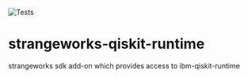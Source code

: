 ![Tests](https://github.com/strangeworks/strangeworks-braket/actions/workflows/cron_test.yml/badge.svg)

# strangeworks-qiskit-runtime

strangeworks sdk add-on which provides access to ibm-qiskit-runtime
